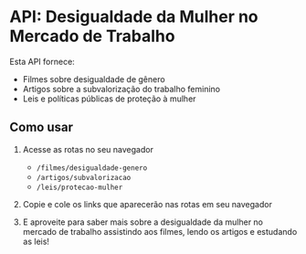 
# API: Desigualdade da Mulher no Mercado de Trabalho

Esta API fornece:

- Filmes sobre desigualdade de gênero
- Artigos sobre a subvalorização do trabalho feminino
- Leis e políticas públicas de proteção à mulher

## Como usar

1. Acesse as rotas no seu navegador 
   - `/filmes/desigualdade-genero`
   - `/artigos/subvalorizacao`
   - `/leis/protecao-mulher`

2. Copie e cole os links que aparecerão nas rotas em seu navegador 

3. E aproveite para saber mais sobre a desigualdade da mulher no mercado de trabalho
assistindo aos filmes, lendo os artigos e estudando as leis!
